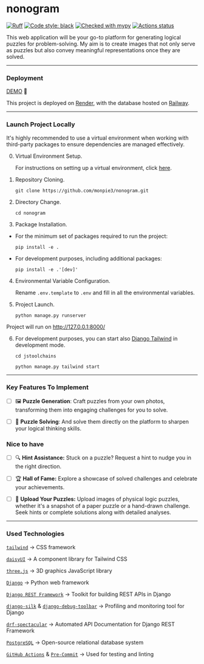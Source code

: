 # nonogram
[![Ruff](https://img.shields.io/endpoint?url=https://raw.githubusercontent.com/astral-sh/ruff/main/assets/badge/v2.json)](https://github.com/astral-sh/ruff)
[![Code style: black](https://img.shields.io/badge/code%20style-black-000000.svg)](https://github.com/psf/black)
[![Checked with mypy](https://www.mypy-lang.org/static/mypy_badge.svg)](https://mypy-lang.org/)
[![Actions status](https://github.com/monpie3/nonogram/actions/workflows/django.yml/badge.svg)](https://github.com/monpie3/nonogram/actions)


This web application will be your go-to platform for generating logical puzzles for problem-solving. My aim is to create images that not only serve as puzzles but also convey meaningful representations once they are solved.

---
### Deployment

[DEMO](https://nonogram-hfdi.onrender.com/) 🚀


This project is deployed on [Render](https://dev.to/vincod/django-on-render-1g9a), with the database hosted on [Railway](https://dev.to/dennisivy11/easiest-django-postgres-connection-ever-with-railway-11h6).


---

### Launch Project Locally

It's highly recommended to use a virtual environment when working with third-party packages to ensure dependencies are managed effectively.

0. Virtual Environment Setup.

    For instructions on setting up a virtual environment, click [here](https://packaging.python.org/en/latest/guides/installing-using-pip-and-virtual-environments/#create-and-use-virtual-environments).

1. Repository Cloning.

    `git clone https://github.com/monpie3/nonogram.git`


2. Directory Change.

    `cd nonogram`

3. Package Installation.

* For the minimum set of packages required to run the project:

    `pip install -e .`

* For development purposes, including additional packages:

    `pip install -e .'[dev]'`

4. Environmental Variable Configuration.

    Rename `.env.template` to `.env` and fill in all the environmental variables.

5. Project Launch.

    `python manage.py runserver`


Project will run on http://127.0.0.1:8000/


6. For development purposes, you can start also [Django Tailwind](https://django-tailwind.readthedocs.io/en/latest/usage.html) in development mode.

    `cd jstoolchains`

    `python manage.py tailwind start`

---
### Key Features To Implement
- [ ] 🖼️ **Puzzle Generation**: Craft puzzles from your own photos, transforming them into engaging challenges for you to solve.
- [ ] 🎨 **Puzzle Solving**: And solve them directly on the platform to sharpen your logical thinking skills.


### Nice to have
- [ ] 🔍 **Hint Assistance:** Stuck on a puzzle? Request a hint to nudge you in the right direction.

- [ ] 🏆 **Hall of Fame:** Explore a showcase of solved challenges and celebrate your achievements.

- [ ] 📸 **Upload Your Puzzles:** Upload images of physical logic puzzles, whether it's a snapshot of a paper puzzle or a hand-drawn challenge. Seek hints or complete solutions along with detailed analyses.

---

### Used Technologies

[`tailwind`](https://tailwindcss.com/docs/) → CSS framework

[`daisyUI`](https://daisyui.com/docs/) → A component library for Tailwind CSS

[`three.js`](https://threejs.org/docs/) → 3D graphics JavaScript library

[`Django`](https://docs.djangoproject.com/) → Python web framework

[`Django REST Framework`](https://www.django-rest-framework.org/) → Toolkit for building REST APIs in Django

[`django-silk`](https://silk.readthedocs.io/en/latest/) &  [`django-debug-toolbar`](hhttps://django-debug-toolbar.readthedocs.io/en/latest/installation.html) → Profiling and monitoring tool for Django

[`drf-spectacular`](https://drf-spectacular.readthedocs.io/en/latest/) → Automated API Documentation for Django REST Framework

[`PostgreSQL`](https://www.postgresql.org/docs/) → Open-source relational database system

[`GitHub Actions`](https://docs.github.com/en/actions) & [`Pre-Commit`](https://pre-commit.com/) → Used for testing and linting
